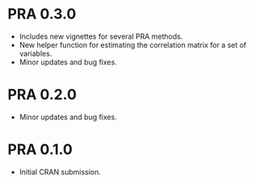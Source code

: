 # PRA 0.3.0

* Includes new vignettes for several PRA methods.
* New helper function for estimating the correlation matrix for a set of variables.
* Minor updates and bug fixes.

# PRA 0.2.0

* Minor updates and bug fixes.

# PRA 0.1.0

* Initial CRAN submission.

